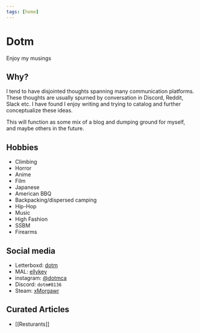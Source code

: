 ```yaml
---
tags: [home]
---
```



# Dotm

Enjoy my musings


## Why?

I tend to have disjointed thoughts spanning many communication platforms. These thoughts are usually spurned by conversation in Discord, Reddit, Slack etc. I have found I enjoy writing and trying to catalog and further conceptualize these ideas.

This will function as some mix of a blog and dumping ground for myself, and maybe others in the future.

## Hobbies

 * Climbing
 * Horror
 * Anime
 * Film
 * Japanese
 * American BBQ
 * Backpacking/dispersed camping
 * Hip-Hop
 * Music
 * High Fashion
 * SSBM
 * Firearms


## Social media

 * Letterboxd: [dotm](https://letterboxd.com/dotm/)
 * MAL: [ellykey](https://myanimelist.net/profile/ellykey) 
 * instagram: [@dotmca](https://www.instagram.com/dotmca/)
 * Discord: `dotm#8136`
 * Steam: [xMorgawr](http://steam.personal.moe)


## Curated Articles
 * [[Resturants]]

